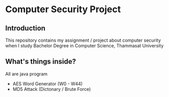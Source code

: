 Computer Security Project
=====
Introduction
-----
This repository contains my assignment / project about computer security when I study Bachelor Degree in Computer Science, Thammasat University

What's things inside?
-----
All are java program

* AES Word Generator (W0 - W44)
* MD5 Attack (Dictonary / Brute Force)